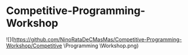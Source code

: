# Competitive-Programming-Workshop
![](https://github.com/NinoRataDeCMasMas/Competitive-Programming-Workshop/Competitive \Programming \Workshop.png)      
